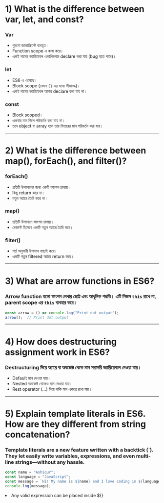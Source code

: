 # 1) What is the difference between var, let, and const?

### Var
- পুরনো জাভাস্ক্রিপ্টে ব্যবহৃত।
- Function scope এ কাজ করে।
- একই নামের ভ্যারিয়েবল একাধিকবার declare করা যায় (bug হতে পারে)।

### let
- ES6 এ এসেছে।
- Block scope (যেমন `{}` এর মধ্যে সীমাবদ্ধ)।
- একই নামের ভ্যারিয়েবল আবার declare করা যায় না।

### const
- Block scoped।
- একবার মান দিলে পরিবর্তন করা যায় না।
- তবে object বা array হলে তার ভিতরের মান পরিবর্তন করা যায়।

<hr>


# 2) What is the difference between map(), forEach(), and filter()?

### forEach()
- প্রতিটি উপাদানের জন্য একটি ফাংশন চালায়।
- কিছু return করে না।
- নতুন অ্যারে তৈরি করে না।

### map()
- প্রতিটি উপাদানে ফাংশন চালায়।
- রেজাল্ট হিসেবে একটি নতুন অ্যারে তৈরি করে।

### filter()
- শর্ত অনুযায়ী উপাদান বাছাই করে।
- একটি নতুন filtered অ্যারে return করে।

<hr>

# 3) What are arrow functions in ES6?

### Arrow function হলো ফাংশন লেখার ছোট্ট এবং আধুনিক পদ্ধতি। এটি নিজস্ব `this` রাখে না, parent scope এর `this` ব্যবহার করে।
```js
const arrow = () => console.log("Print dot output");
arrow();  // Print dot output
```
<hr>


# 4) How does destructuring assignment work in ES6?

### Destructuring দিয়ে অ্যারে বা অবজেক্ট থেকে মান সরাসরি ভ্যারিয়েবলে নেওয়া যায়।
- Default মান দেওয়া যায়।
- Nested অবজেক্ট থেকেও মান নেওয়া যায়।
- Rest operator (...) দিয়ে বাকি মান একত্রে রাখা যায়।

<hr>


# 5) Explain template literals in ES6. How are they different from string concatenation?

### Template literals are a new feature written with a backtick (`). They let easily write variables, expressions, and even multi-line strings—without any hassle.

```js
const name = "Ashiqur";
const language = "JavaScript";
const message = `Hi! My name is ${name} and I love coding in ${language}.`;
console.log(message);
```
<li>Any valid expression can be placed inside ${}</li>